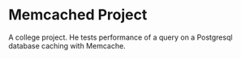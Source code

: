 Memcached Project
=================

A college project. He tests performance of a query on a Postgresql database caching with Memcache.
